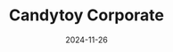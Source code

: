 ---  
layout: startup_page  
title: "Candytoy Corporate"  
id: "smtoysctc.com"  
permalink: "/candytoycorporatesmtoysctc.com11262024/"  
website: "https://smtoysctc.com/about-us/"  
funding_round: "Series A"  
funding_amount: "₹110Cr"  
investors: "Abakkus Asset Managers, Girik Capital, Param Capital Research, Sixth Sense Ventures, Viney Equity Market, domestic investors, HNIs, angel investors, institutional investors"  
about: "Candytoy Corporate supplies candy toys and promotional toys to over 40 countries. The company plans to use its Series A funding to expand its manufacturing capabilities and invest in talent. It has a daily production capacity of 10.5 million candy toys."  
markets: "Toys, Manufacturing, Plastics Manufacturing"  
hq: "Indore, Madhya Pradesh, India"  
founded_year: "2019"  
linkedin: "https://www.linkedin.com/company/candy-toy-corporate-pvt-ltd-indore-19"  
twitter: ""  
instagram: ""  
facebook: ""  
crunchbase: ""  
pitchbook: ""  

date_display: "26-Nov-2024"  
date: "2024-11-26"

# SEO Optimization  
meta_title: "Candytoy Corporate - Series A Funding (₹110Cr)"  
meta_description: "Candytoy Corporate, Candytoy Corporate supplies candy toys and promotional toys to over 40 countries. The company plans to use its Series A funding to expand its manufact..."  
meta_keywords: "Candytoy Corporate, Toys, Manufacturing, Plastics Manufacturing, Series A funding"  
canonical_url: "https://startup.projectstartups.com/candytoycorporatesmtoysctc.com11262024/"  
---